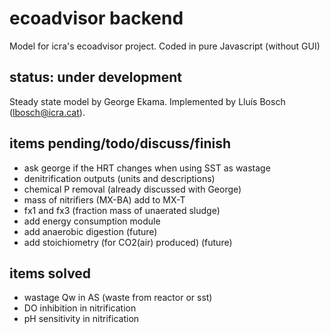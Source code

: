 # ecoadvisor backend
Model for icra's ecoadvisor project.
Coded in pure Javascript (without GUI)

## status: under development
Steady state model by George Ekama.
Implemented by Lluís Bosch (lbosch@icra.cat).

## items pending/todo/discuss/finish
- ask george if the HRT changes when using SST as wastage
- denitrification outputs (units and descriptions)
- chemical P removal (already discussed with George)
- mass of nitrifiers (MX-BA) add to MX-T
- fx1 and fx3 (fraction mass of unaerated sludge)
- add energy consumption module
- add anaerobic digestion (future)
- add stoichiometry (for CO2(air) produced) (future)

## items solved
- wastage Qw in AS (waste from reactor or sst)
- DO inhibition in nitrification
- pH sensitivity in nitrification
